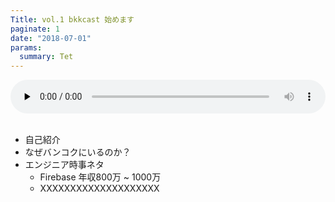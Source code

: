 ```yaml
---
Title: vol.1 bkkcast 始めます
paginate: 1
date: "2018-07-01"
params:
  summary: Tet
---
```


<div class="media-wrapper">
    <audio id="player2" preload="none" controls style="width:100%;">
        <source src="http://www.largesound.com/ashborytour/sound/AshboryBYU.mp3" type="audio/mp3">
    </audio>
</div>

</br>

- 自己紹介
- なぜバンコクにいるのか？
- エンジニア時事ネタ
  - Firebase 年収800万 ~ 1000万
  - XXXXXXXXXXXXXXXXXXXX